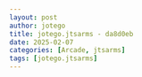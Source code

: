 ```yaml
---
layout: post
author: jotego
title: jotego.jtsarms - da8d0eb
date: 2025-02-07
categories: [Arcade, jtsarms]
tags: [jotego.jtsarms]
---
```


